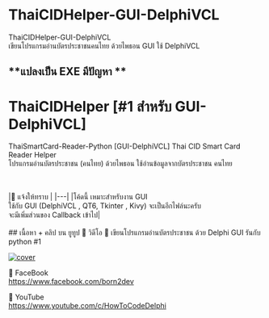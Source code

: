 # ThaiCIDHelper-GUI-DelphiVCL
ThaiCIDHelper-GUI-DelphiVCL <br>
เขียนโปรแกรมอ่านบัตรประชาชนคนไทย ด้วยไพธอน GUI ใช้ DelphiVCL<br>
## **แปลงเป็น EXE มีปัญหา **

# ThaiCIDHelper [#1 สำหรับ GUI-DelphiVCL]
ThaiSmartCard-Reader-Python [GUI-DelphiVCL]
Thai CID Smart Card Reader Helper <br> 
โปรแกรมอ่านบัตรประชาชน (คนไทย) ด้วยไพธอน
ใช้อ่านข้อมูลจากบัตรประชาชน คนไทย

<br> 
<br> 
|📌 แจ้งให้ทราบ |
|---|
|โค้ดนี้ เหมาะสำหรับงาน GUI<br>ใช้กับ GUI (DelphiVCL , QT6, Tkinter , Kivy) จะเป็นอีกไฟล์นะครับ<br>จะมีเพิ่มส่วนของ Callback เข้าไป|


<br> 
<br> 
## เนื้อหา + คลิป บน ยูทูป
🔷 วิดีโอ
📌 เขียนโปรแกรมอ่านบัตรประชาชน ด้วย Delphi GUI รันกับ python #1 <br>

[![cover](http://img.youtube.com/vi/9Sg40pi6Pbw/0.jpg)](http://www.youtube.com/watch?v=9Sg40pi6Pbw "Click to Play Video")


🔷 FaceBook  \
https://www.facebook.com/born2dev

🔷 YouTube  \
https://www.youtube.com/c/HowToCodeDelphi

